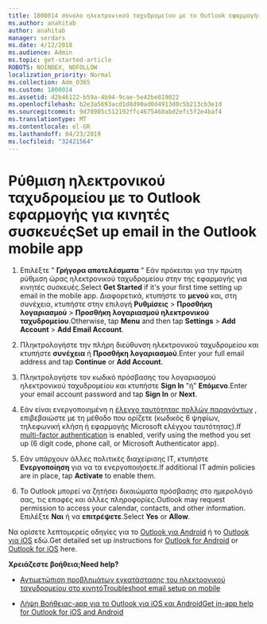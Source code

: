 ```yaml
---
title: 1800014 σύνολο ηλεκτρονικού ταχυδρομείου με το Outlook εφαρμογής για κινητές συσκευές
ms.author: anahitab
author: anahitab
manager: serdars
ms.date: 4/12/2018
ms.audience: Admin
ms.topic: get-started-article
ROBOTS: NOINDEX, NOFOLLOW
localization_priority: Normal
ms.collection: Adm_O365
ms.custom: 1800014
ms.assetid: d2b46122-b59a-4b94-9cae-5e42be819022
ms.openlocfilehash: b2e3a5693acd1d8d90ad0d4913d0c5b213cb3e1d
ms.sourcegitcommit: 9d78905c512192ffc4675468abd2efc5f2e4baf4
ms.translationtype: MT
ms.contentlocale: el-GR
ms.lasthandoff: 04/23/2019
ms.locfileid: "32421564"
---
```

# <a name="set-up-email-in-the-outlook-mobile-app"></a><span data-ttu-id="b49c5-102">Ρύθμιση ηλεκτρονικού ταχυδρομείου με το Outlook εφαρμογής για κινητές συσκευές</span><span class="sxs-lookup"><span data-stu-id="b49c5-102">Set up email in the Outlook mobile app</span></span>

1. <span data-ttu-id="b49c5-103">Επιλέξτε " **Γρήγορα αποτελέσματα** " Εάν πρόκειται για την πρώτη ρύθμιση ώρας ηλεκτρονικού ταχυδρομείου στην της εφαρμογής για κινητές συσκευές.</span><span class="sxs-lookup"><span data-stu-id="b49c5-103">Select **Get Started** if it's your first time setting up email in the mobile app.</span></span> <span data-ttu-id="b49c5-104">Διαφορετικά, κτυπήστε το **μενού** και, στη συνέχεια, κτυπήστε στην επιλογή **Ρυθμίσεις** \> **Προσθήκη λογαριασμού** \> **Προσθήκη λογαριασμού ηλεκτρονικού ταχυδρομείου**.</span><span class="sxs-lookup"><span data-stu-id="b49c5-104">Otherwise, tap **Menu** and then tap **Settings** \> **Add Account** \> **Add Email Account**.</span></span> 
    
2. <span data-ttu-id="b49c5-105">Πληκτρολογήστε την πλήρη διεύθυνση ηλεκτρονικού ταχυδρομείου και κτυπήστε **συνέχεια** ή **Προσθήκη λογαριασμού**.</span><span class="sxs-lookup"><span data-stu-id="b49c5-105">Enter your full email address and tap **Continue** or **Add Account**.</span></span>
    
3. <span data-ttu-id="b49c5-106">Πληκτρολογήστε τον κωδικό πρόσβασης του λογαριασμού ηλεκτρονικού ταχυδρομείου και κτυπήστε **Sign In** "ή" **Επόμενο**.</span><span class="sxs-lookup"><span data-stu-id="b49c5-106">Enter your email account password and tap **Sign In** or **Next**.</span></span> 
    
4. <span data-ttu-id="b49c5-107">Εάν είναι ενεργοποιημένη η [έλεγχο ταυτότητας πολλών παραγόντων](https://support.office.com/article/8f0454b2-f51a-4d9c-bcde-2c48e41621c6.aspx) , επιβεβαιώστε με τη μέθοδο που ορίζετε (κωδικός 6 ψηφίων, τηλεφωνική κλήση ή εφαρμογής Microsoft ελέγχου ταυτότητας).</span><span class="sxs-lookup"><span data-stu-id="b49c5-107">If [multi-factor authentication](https://support.office.com/article/8f0454b2-f51a-4d9c-bcde-2c48e41621c6.aspx) is enabled, verify using the method you set up (6 digit code, phone call, or Microsoft Authenticator app).</span></span> 
    
5. <span data-ttu-id="b49c5-108">Εάν υπάρχουν άλλες πολιτικές διαχείρισης IT, κτυπήστε **Ενεργοποίηση** για να τα ενεργοποιήσετε.</span><span class="sxs-lookup"><span data-stu-id="b49c5-108">If additional IT admin policies are in place, tap **Activate** to enable them.</span></span> 
    
6. <span data-ttu-id="b49c5-109">Το Outlook μπορεί να ζητήσει δικαιώματα πρόσβασης στο ημερολόγιό σας, τις επαφές και άλλες πληροφορίες.</span><span class="sxs-lookup"><span data-stu-id="b49c5-109">Outlook may request permission to access your calendar, contacts, and other information.</span></span> <span data-ttu-id="b49c5-110">Επιλέξτε **Ναι** ή να **επιτρέψετε**.</span><span class="sxs-lookup"><span data-stu-id="b49c5-110">Select **Yes** or **Allow**.</span></span> 
    
<span data-ttu-id="b49c5-111">Να ορίσετε λεπτομερείς οδηγίες για το [Outlook για Android](https://support.office.com/article/886db551-8dfa-4fd5-b835-f8e532091872.aspx) ή το [Outlook για iOS](https://support.office.com/article/b2de2161-cc1d-49ef-9ef9-81acd1c8e234.aspx) εδώ.</span><span class="sxs-lookup"><span data-stu-id="b49c5-111">Get detailed set up instructions for [Outlook for Android](https://support.office.com/article/886db551-8dfa-4fd5-b835-f8e532091872.aspx) or [Outlook for iOS](https://support.office.com/article/b2de2161-cc1d-49ef-9ef9-81acd1c8e234.aspx) here.</span></span> 
  
 <span data-ttu-id="b49c5-112">**Χρειάζεστε βοήθεια;**</span><span class="sxs-lookup"><span data-stu-id="b49c5-112">**Need help?**</span></span>
  
- [<span data-ttu-id="b49c5-113">Αντιμετώπιση προβλημάτων εγκατάστασης του ηλεκτρονικού ταχυδρομείου στο κινητό</span><span class="sxs-lookup"><span data-stu-id="b49c5-113">Troubleshoot email setup on mobile</span></span>](https://support.office.com/article/a264ef01-9c88-48fb-9285-7017e4f31f02.aspx)
    
- [<span data-ttu-id="b49c5-114">Λήψη Βοήθειας-app για το Outlook για iOS και Android</span><span class="sxs-lookup"><span data-stu-id="b49c5-114">Get in-app help for Outlook for iOS and Android</span></span>](https://support.office.com/article/218a22d1-9fa5-4889-b689-de1c63493243.aspx#ID0EAABAAA=Contact_Support)
    

